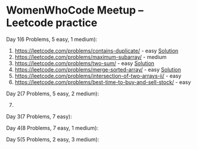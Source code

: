 # WomenWhoCode Meetup – Leetcode practice

Day 1(6 Problems, 5 easy, 1 medium):
1.	https://leetcode.com/problems/contains-duplicate/ - easy [Solution](https://github.com/poornimapk/wwc-lc-meetup/blob/main/src/main/scala/ContainsDuplicate.scala)
2.	https://leetcode.com/problems/maximum-subarray/ - medium
3.	https://leetcode.com/problems/two-sum/ - easy [Solution](https://github.com/poornimapk/wwc-lc-meetup/blob/main/src/main/scala/TwoSum.scala)
4.	https://leetcode.com/problems/merge-sorted-array/ - easy [Solution](https://github.com/poornimapk/wwc-lc-meetup/blob/main/src/main/scala/MergeSortedArray.scala)
5.	https://leetcode.com/problems/intersection-of-two-arrays-ii/ - easy
6.	https://leetcode.com/problems/best-time-to-buy-and-sell-stock/ - easy

Day 2(7 Problems, 5 easy, 2 medium):

7.

Day 3(7 Problems, 7 easy):

Day 4(8 Problems, 7 easy, 1 medium):

Day 5(5 Problems, 2 easy, 3 medium): 
